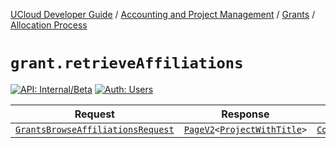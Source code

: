 [UCloud Developer Guide](/docs/developer-guide/README.md) / [Accounting and Project Management](/docs/developer-guide/accounting-and-projects/README.md) / [Grants](/docs/developer-guide/accounting-and-projects/grants/README.md) / [Allocation Process](/docs/developer-guide/accounting-and-projects/grants/grants.md)

# `grant.retrieveAffiliations`

[![API: Internal/Beta](https://img.shields.io/static/v1?label=API&message=Internal/Beta&color=red&style=flat-square)](/docs/developer-guide/core/api-conventions.md)
[![Auth: Users](https://img.shields.io/static/v1?label=Auth&message=Users&color=informational&style=flat-square)](/docs/developer-guide/core/types.md#role)



| Request | Response | Error |
|---------|----------|-------|
|<code><a href='#grantsbrowseaffiliationsrequest'>GrantsBrowseAffiliationsRequest</a></code>|<code><a href='/docs/reference/dk.sdu.cloud.PageV2.md'>PageV2</a>&lt;<a href='#projectwithtitle'>ProjectWithTitle</a>&gt;</code>|<code><a href='/docs/reference/dk.sdu.cloud.CommonErrorMessage.md'>CommonErrorMessage</a></code>|



